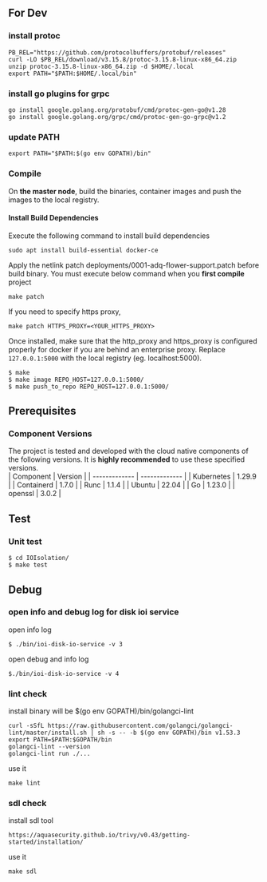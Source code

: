 ## For Dev
### install protoc

```
PB_REL="https://github.com/protocolbuffers/protobuf/releases"
curl -LO $PB_REL/download/v3.15.8/protoc-3.15.8-linux-x86_64.zip
unzip protoc-3.15.8-linux-x86_64.zip -d $HOME/.local
export PATH="$PATH:$HOME/.local/bin"
```
### install go plugins for grpc

```
go install google.golang.org/protobuf/cmd/protoc-gen-go@v1.28
go install google.golang.org/grpc/cmd/protoc-gen-go-grpc@v1.2
```

### update PATH

```
export PATH="$PATH:$(go env GOPATH)/bin"
```

### Compile
On **the master node**, build the binaries, container images and push the images to the local registry.  
#### Install Build Dependencies 
Execute the following command to install build dependencies
```
sudo apt install build-essential docker-ce
```
Apply the netlink patch deployments/0001-adq-flower-support.patch before build binary.
You must execute below command when you **first compile** project
```
make patch
```
If you need to specify https proxy,
```
make patch HTTPS_PROXY=<YOUR_HTTPS_PROXY>
```
Once installed, make sure that the http_proxy and https_proxy is configured properly for docker if you are behind an enterprise proxy. 
Replace `127.0.0.1:5000` with the local registry (eg. localhost:5000).
```
$ make
$ make image REPO_HOST=127.0.0.1:5000/
$ make push_to_repo REPO_HOST=127.0.0.1:5000/
```

## Prerequisites
### Component Versions
The project is tested and developed with the cloud native components of the following versions. It is **highly recommended** to use these specified versions.    
| Component | Version | 
| ------------- | ------------- |
| Kubernetes | 1.29.9 |
| Containerd | 1.7.0 |
| Runc | 1.1.4 |
| Ubuntu | 22.04 |
| Go | 1.23.0 | 
| openssl | 3.0.2 | 


## Test

### Unit test

```
$ cd IOIsolation/
$ make test
```

## Debug

### open info and debug log for disk ioi service


open info log

```
$ ./bin/ioi-disk-io-service -v 3
```
open debug and info log

```
$./bin/ioi-disk-io-service -v 4
```

### lint check
install binary will be $(go env GOPATH)/bin/golangci-lint

```
curl -sSfL https://raw.githubusercontent.com/golangci/golangci-lint/master/install.sh | sh -s -- -b $(go env GOPATH)/bin v1.53.3
export PATH=$PATH:$GOPATH/bin
golangci-lint --version
golangci-lint run ./...
```

use it

```
make lint
```

### sdl check
install sdl tool

```
https://aquasecurity.github.io/trivy/v0.43/getting-started/installation/
```

use it

```
make sdl
```
